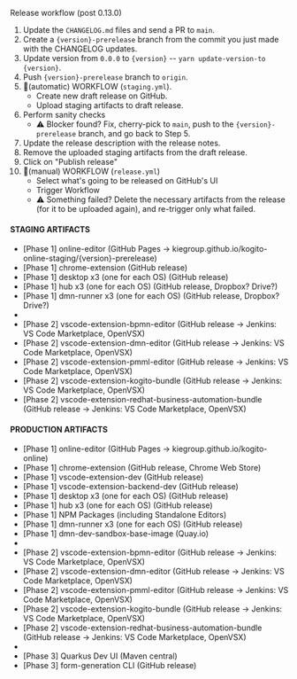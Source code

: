 Release workflow (post 0.13.0)

1. Update the `CHANGELOG.md` files and send a PR to `main`.
1. Create a `{version}-prerelease` branch from the commit you just made with the CHANGELOG updates.
1. Update version from `0.0.0` to `{version}` -- `yarn update-version-to {version}`.
1. Push `{version}-prerelease` branch to `origin`.
1. 🔨(automatic) WORKFLOW (`staging.yml`).
   - Create new draft release on GitHub.
   - Upload staging artifacts to draft release.
1. Perform sanity checks
   - ⚠️ Blocker found? Fix, cherry-pick to `main`, push to the `{version}-prerelease` branch, and go back to Step 5.
1. Update the release description with the release notes.
1. Remove the uploaded staging artifacts from the draft release.
1. Click on "Publish release"
1. 🔨(manual) WORKFLOW (`release.yml`)
   - Select what's going to be released on GitHub's UI
   - Trigger Workflow
   - ⚠️ Something failed? Delete the necessary artifacts from the release (for it to be uploaded again), and re-trigger only what failed.

#### STAGING ARTIFACTS

- [Phase 1] online-editor (GitHub Pages -> kiegroup.github.io/kogito-online-staging/{version}-prerelease)
- [Phase 1] chrome-extension (GitHub release)
- [Phase 1] desktop x3 (one for each OS) (GitHub release)
- [Phase 1] hub x3 (one for each OS) (GitHub release, Dropbox? Drive?)
- [Phase 1] dmn-runner x3 (one for each OS) (GitHub release, Dropbox? Drive?)
-
- [Phase 2] vscode-extension-bpmn-editor (GitHub release -> Jenkins: VS Code Marketplace, OpenVSX)
- [Phase 2] vscode-extension-dmn-editor (GitHub release -> Jenkins: VS Code Marketplace, OpenVSX)
- [Phase 2] vscode-extension-pmml-editor (GitHub release -> Jenkins: VS Code Marketplace, OpenVSX)
- [Phase 2] vscode-extension-kogito-bundle (GitHub release -> Jenkins: VS Code Marketplace, OpenVSX)
- [Phase 2] vscode-extension-redhat-business-automation-bundle (GitHub release -> Jenkins: VS Code Marketplace, OpenVSX)

#### PRODUCTION ARTIFACTS

- [Phase 1] online-editor (GitHub Pages -> kiegroup.github.io/kogito-online)
- [Phase 1] chrome-extension (GitHub release, Chrome Web Store)
- [Phase 1] vscode-extension-dev (GitHub release)
- [Phase 1] vscode-extension-backend-dev (GitHub release)
- [Phase 1] desktop x3 (one for each OS) (GitHub release)
- [Phase 1] hub x3 (one for each OS) (GitHub release)
- [Phase 1] NPM Packages (including Standalone Editors)
- [Phase 1] dmn-runner x3 (one for each OS) (GitHub release)
- [Phase 1] dmn-dev-sandbox-base-image (Quay.io)
-
- [Phase 2] vscode-extension-bpmn-editor (GitHub release -> Jenkins: VS Code Marketplace, OpenVSX)
- [Phase 2] vscode-extension-dmn-editor (GitHub release -> Jenkins: VS Code Marketplace, OpenVSX)
- [Phase 2] vscode-extension-pmml-editor (GitHub release -> Jenkins: VS Code Marketplace, OpenVSX)
- [Phase 2] vscode-extension-kogito-bundle (GitHub release -> Jenkins: VS Code Marketplace, OpenVSX)
- [Phase 2] vscode-extension-redhat-business-automation-bundle (GitHub release -> Jenkins: VS Code Marketplace, OpenVSX)
-
- [Phase 3] Quarkus Dev UI (Maven central)
- [Phase 3] form-generation CLI (GitHub release)
